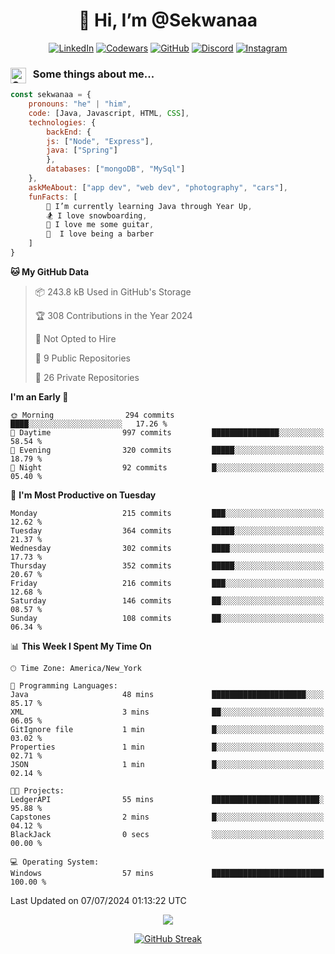 <h1 align="center" style="font-size = 20px;">👋 Hi, I’m @Sekwanaa</h1>

<div align="center">
	
<a href="https://www.linkedin.com/in/chrisskchia/" target="blank">![LinkedIn](https://img.shields.io/badge/linkedin-%230077B5.svg?style=for-the-badge&logo=linkedin&logoColor=white)</a>
<a href="https://www.codewars.com/users/sekwanaa" target="blank">![Codewars](https://img.shields.io/badge/Codewars-B1361E?style=for-the-badge&logo=codewars&logoColor=grey)</a>
<a href="https://github.com/sekwanaa" target="blank">![GitHub](https://img.shields.io/badge/github-%23121011.svg?style=for-the-badge&logo=github&logoColor=white)</a>
<a href="https://discordapp.com/users/181891769414189056" target="blank">![Discord](https://img.shields.io/badge/Discord-%235865F2.svg?style=for-the-badge&logo=discord&logoColor=white)</a>
<a href="https://www.instagram.com/sekwanaa/" target="blank">![Instagram](https://img.shields.io/badge/Instagram-%23E4405F.svg?style=for-the-badge&logo=Instagram&logoColor=white)</a>

</div>

### <img align="left" alt="Coding" height="25" src="https://media.tenor.com/2aSuT7p_a_UAAAAi/peachcat-cat.gif"> &nbsp; Some things about me...

``` javascript
const sekwanaa = {
	pronouns: "he" | "him",
	code: [Java, Javascript, HTML, CSS],
	technologies: {
		backEnd: {
		js: ["Node", "Express"],
		java: ["Spring"]
		},
		databases: ["mongoDB", "MySql"]
	},
 	askMeAbout: ["app dev", "web dev", "photography", "cars"],
 	funFacts: [
		🌱 I’m currently learning Java through Year Up,
		🏂 I love snowboarding,
		🎸 I love me some guitar,
		💈  I love being a barber
	]
}
```
<!--Github Stats-->

<!--START_SECTION:waka-->
**🐱 My GitHub Data** 

> 📦 243.8 kB Used in GitHub's Storage 
 > 
> 🏆 308 Contributions in the Year 2024
 > 
> 🚫 Not Opted to Hire
 > 
> 📜 9 Public Repositories 
 > 
> 🔑 26 Private Repositories 
 > 
**I'm an Early 🐤** 

```text
🌞 Morning                294 commits         ████░░░░░░░░░░░░░░░░░░░░░   17.26 % 
🌆 Daytime                997 commits         ███████████████░░░░░░░░░░   58.54 % 
🌃 Evening                320 commits         █████░░░░░░░░░░░░░░░░░░░░   18.79 % 
🌙 Night                  92 commits          █░░░░░░░░░░░░░░░░░░░░░░░░   05.40 % 
```
📅 **I'm Most Productive on Tuesday** 

```text
Monday                   215 commits         ███░░░░░░░░░░░░░░░░░░░░░░   12.62 % 
Tuesday                  364 commits         █████░░░░░░░░░░░░░░░░░░░░   21.37 % 
Wednesday                302 commits         ████░░░░░░░░░░░░░░░░░░░░░   17.73 % 
Thursday                 352 commits         █████░░░░░░░░░░░░░░░░░░░░   20.67 % 
Friday                   216 commits         ███░░░░░░░░░░░░░░░░░░░░░░   12.68 % 
Saturday                 146 commits         ██░░░░░░░░░░░░░░░░░░░░░░░   08.57 % 
Sunday                   108 commits         ██░░░░░░░░░░░░░░░░░░░░░░░   06.34 % 
```


📊 **This Week I Spent My Time On** 

```text
🕑︎ Time Zone: America/New_York

💬 Programming Languages: 
Java                     48 mins             █████████████████████░░░░   85.17 % 
XML                      3 mins              ██░░░░░░░░░░░░░░░░░░░░░░░   06.05 % 
GitIgnore file           1 min               █░░░░░░░░░░░░░░░░░░░░░░░░   03.02 % 
Properties               1 min               █░░░░░░░░░░░░░░░░░░░░░░░░   02.71 % 
JSON                     1 min               █░░░░░░░░░░░░░░░░░░░░░░░░   02.14 % 

🐱‍💻 Projects: 
LedgerAPI                55 mins             ████████████████████████░   95.88 % 
Capstones                2 mins              █░░░░░░░░░░░░░░░░░░░░░░░░   04.12 % 
BlackJack                0 secs              ░░░░░░░░░░░░░░░░░░░░░░░░░   00.00 % 

💻 Operating System: 
Windows                  57 mins             █████████████████████████   100.00 % 
```


 Last Updated on 07/07/2024 01:13:22 UTC
<!--END_SECTION:waka-->


<div align="center">
	
![](https://komarev.com/ghpvc/?username=sekwanaa&label=GITHUB-VISITORS&style=for-the-badge&abbreviated=true)

<div>

[![GitHub Streak](https://github-readme-streak-stats.herokuapp.com/?user=sekwanaa)](https://git.io/streak-stats)
 
</div>
 
</div>


<!---
# CERTIFICATES
### Google IT Automation with Python Specialization

>***Coursera --- Issued September 2022***
Online certificate issued by Coursera building skills using Git, Github, and Python

### Google IT Support Certificate
>***Coursera --- Issued November 2021***
Online certificate issued by Coursera building foundational skills including
troubleshooting and customer service, networking, operating systems, system
administration, and security.
--->

<!---
Jiggly-sensation/Jiggly-sensation is a ✨ special ✨ repository because its `README.md` (this file) appears on your GitHub profile.
You can click the Preview link to take a look at your changes.
--->


